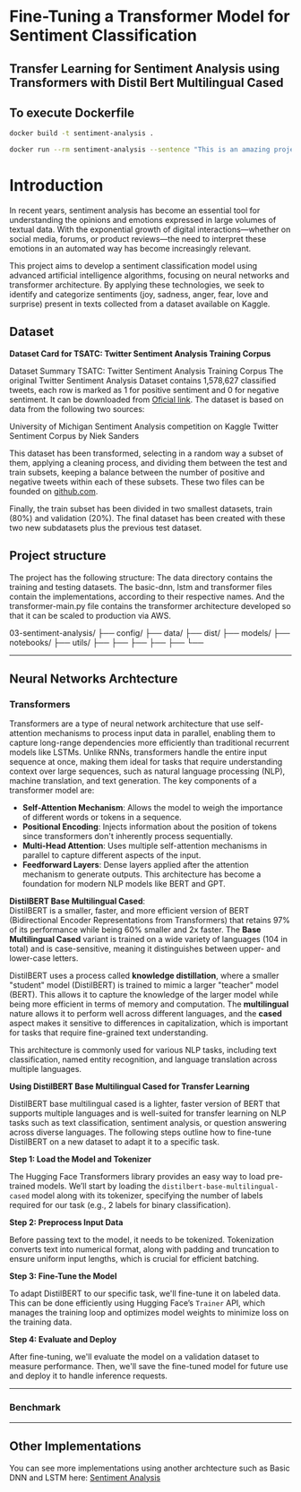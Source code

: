# Fine-Tuning a Transformer Model for Sentiment Classification
## Transfer Learning for Sentiment Analysis using Transformers with Distil Bert Multilingual Cased

## To execute Dockerfile
```bash
docker build -t sentiment-analysis .
```

```bash
docker run --rm sentiment-analysis --sentence "This is an amazing project!"
```




# Introduction
In recent years, sentiment analysis has become an essential tool for understanding the opinions and emotions expressed in large volumes of textual data. With the exponential growth of digital interactions—whether on social media, forums, or product reviews—the need to interpret these emotions in an automated way has become increasingly relevant.

This project aims to develop a sentiment classification model using advanced artificial intelligence algorithms, focusing on neural networks and transformer architecture. By applying these technologies, we seek to identify and categorize sentiments (joy, sadness, anger, fear, love and surprise) present in texts collected from a dataset available on Kaggle.


## Dataset
**Dataset Card for TSATC: Twitter Sentiment Analysis Training Corpus**

Dataset Summary
TSATC: Twitter Sentiment Analysis Training Corpus The original Twitter Sentiment Analysis Dataset contains 1,578,627 classified tweets, each row is marked as 1 for positive sentiment and 0 for negative sentiment. It can be downloaded from [Oficial link](http://thinknook.com/wp-content/uploads/2012/09/Sentiment-Analysis-Dataset.zip). The dataset is based on data from the following two sources:

University of Michigan Sentiment Analysis competition on Kaggle Twitter Sentiment Corpus by Niek Sanders

This dataset has been transformed, selecting in a random way a subset of them, applying a cleaning process, and dividing them between the test and train subsets, keeping a balance between the number of positive and negative tweets within each of these subsets. These two files can be founded on [github.com](https://github.com/cblancac/SentimentAnalysisBert/blob/main/data).

Finally, the train subset has been divided in two smallest datasets, train (80%) and validation (20%). The final dataset has been created with these two new subdatasets plus the previous test dataset.

## Project structure

The project has the following structure: The data directory contains the training and testing datasets. The basic-dnn, lstm and transformer files contain the implementations, according to their respective names. And the transformer-main.py file contains the transformer architecture developed so that it can be scaled to production via AWS.

03-sentiment-analysis/
├── config/
├── data/
├── dist/
├── models/
├── notebooks/
├── utils/
├── 
├── 
├── 
├── 
├── 
└── 



---
## Neural Networks Archtecture

### Transformers
Transformers are a type of neural network architecture that use self-attention mechanisms to process input data in parallel, enabling them to capture long-range dependencies more efficiently than traditional recurrent models like LSTMs. Unlike RNNs, transformers handle the entire input sequence at once, making them ideal for tasks that require understanding context over large sequences, such as natural language processing (NLP), machine translation, and text generation. The key components of a transformer model are:
- **Self-Attention Mechanism**: Allows the model to weigh the importance of different words or tokens in a sequence.
- **Positional Encoding**: Injects information about the position of tokens since transformers don't inherently process sequentially.
- **Multi-Head Attention**: Uses multiple self-attention mechanisms in parallel to capture different aspects of the input.
- **Feedforward Layers**: Dense layers applied after the attention mechanism to generate outputs.
This architecture has become a foundation for modern NLP models like BERT and GPT.


**DistilBERT Base Multilingual Cased**:<br/>
DistilBERT is a smaller, faster, and more efficient version of BERT (Bidirectional Encoder Representations from Transformers) that retains 97% of its performance while being 60% smaller and 2x faster. The **Base Multilingual Cased** variant is trained on a wide variety of languages (104 in total) and is case-sensitive, meaning it distinguishes between upper- and lower-case letters.

DistilBERT uses a process called **knowledge distillation**, where a smaller "student" model (DistilBERT) is trained to mimic a larger "teacher" model (BERT). This allows it to capture the knowledge of the larger model while being more efficient in terms of memory and computation. The **multilingual** nature allows it to perform well across different languages, and the **cased** aspect makes it sensitive to differences in capitalization, which is important for tasks that require fine-grained text understanding.

This architecture is commonly used for various NLP tasks, including text classification, named entity recognition, and language translation across multiple languages.


**Using DistilBERT Base Multilingual Cased for Transfer Learning**

DistilBERT base multilingual cased is a lighter, faster version of BERT that supports multiple languages and is well-suited for transfer learning on NLP tasks such as text classification, sentiment analysis, or question answering across diverse languages. The following steps outline how to fine-tune DistilBERT on a new dataset to adapt it to a specific task.

**Step 1: Load the Model and Tokenizer**

The Hugging Face Transformers library provides an easy way to load pre-trained models. We’ll start by loading the `distilbert-base-multilingual-cased` model along with its tokenizer, specifying the number of labels required for our task (e.g., 2 labels for binary classification).

**Step 2: Preprocess Input Data**

Before passing text to the model, it needs to be tokenized. Tokenization converts text into numerical format, along with padding and truncation to ensure uniform input lengths, which is crucial for efficient batching.

**Step 3: Fine-Tune the Model**

To adapt DistilBERT to our specific task, we'll fine-tune it on labeled data. This can be done efficiently using Hugging Face’s `Trainer` API, which manages the training loop and optimizes model weights to minimize loss on the training data.

**Step 4: Evaluate and Deploy**

After fine-tuning, we'll evaluate the model on a validation dataset to measure performance. Then, we'll save the fine-tuned model for future use and deploy it to handle inference requests.




---
### Benchmark


---
## Other Implementations

You can see more implementations using another archtecture such as Basic DNN and LSTM here: [Sentiment Analysis](https://github.com/Krupique/transformers/tree/main/03-sentiment-analysis)